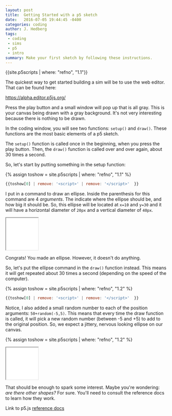 ```yaml
---
layout: post
title:  Getting Started with a p5 sketch
date:   2016-07-05 19:44:45 -0400
categories: coding
author: J. Hedberg
tags:
 - coding
 - sims
 - p5
 - intro
summary: Make your first sketch by following these instructions.
---
```


{{site.p5scripts | where: "refno", "1.1"}}

The quickest way to get started building a sim will be to use the web editor. That can be found here:

<a href="https://alpha.editor.p5js.org/" target="_blank">https://alpha.editor.p5js.org/</a>


Press the play button and a small window will pop up that is all gray. This is your canvas being drawn with a gray background. It's not very interesting because there is nothing to be drawn.

In the coding window, you will see two functions: `setup()` and  `draw()`. These functions are the most basic elements of a p5 sketch.

The `setup()` function is called once in the beginning, when you press the play button. Then, the `draw()` function is called over and over again, about 30 times a second.

So, let's start by putting something in the setup function:

{% assign toshow = site.p5scripts | where: "refno", "1.1" %}

```javascript
{{toshow[0] | remove: '<script>' | remove: '</script>'  }}
```

I put in a command to draw an ellipse. Inside the parenthesis for this command are 4 *arguments*. The indicate where the ellipse should be, and how big it should be. So, this ellipse will be located at `x=10` and `y=30` and it will have a horizontal diameter of `20px` and a vertical diameter of `40px`.


 <iframe class="tut-canvas" src="{{site.baseurl}}{{toshow[0].url}}.html" width="100" height="100"></iframe>

Congrats! You made an ellipse. However, it doesn't do anything.

So, let's put the ellipse command in the `draw()` function instead. This means it will get repeated about 30 times a second (depending on the speed of the computer).

{% assign toshow = site.p5scripts | where: "refno", "1.2" %}

```javascript
{{toshow[0] | remove: '<script>' | remove: '</script>'  }}
```

Notice, I also added a small random number to each of the position arguments: `50+random(-5,5)`. This means that every time the draw function is called, it will pick a new random number (between -5 and +5) to add to the original position. So, we expect a jittery, nervous looking ellipse on our canvas.

{% assign toshow = site.p5scripts | where: "refno", "1.2" %}

 <iframe class="tut-canvas"  src="{{site.baseurl}}{{toshow[0].url}}.html" width="100" height="100"></iframe>

 That should be enough to spark some interest. Maybe you're wondering: _are there other shapes?_ For sure. You'll need to consult the reference docs to learn how they work.

 Link to p5.js [reference docs](http://p5js.org/reference/#group-Shape)
